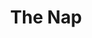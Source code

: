 ---
title: 'The Nap'
episode: 18
pc: 818
written: Gregg Kavet & Andy Robin
directed: Andy Ackerman
aired: April 10, 1997
imdb: 'http://www.imdb.com/title/tt0697737/'
wiki: 'https://en.wikipedia.org/wiki/The_Nap'
taxonomy:
    category:
        - episode
---